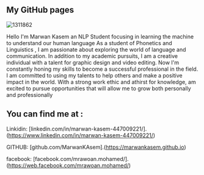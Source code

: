 ## My GitHub pages
![1311862](https://github.com/MarwanKAsem/MarwanKAsem.github.io/assets/157048238/e46e9a65-f9c7-4b47-9d51-a02720d71221)

Hello I'm Marwan Kasem an NLP Student focusing in learning the machine to understand our human language As a student of Phonetics and Linguistics , I am passionate about exploring the world of language and communication. In addition to my academic pursuits, I am a creative individual with a talent for graphic design and video editing. Now I'm constantly honing my skills to become a successful professional in the field. I am committed to using my talents to help others and make a positive impact in the world. With a strong work ethic and athirst for knowledge, am excited to pursue opportunities that will allow me to grow both personally and professionally

## You can find me at :

Linkidin: [linkedin.com/in/marwan-kasem-447009221/].(https://www.linkedin.com/in/marwan-kasem-447009221/)

GITHUB: [github.com/MarwanKAsem].(https://marwankasem.github.io)

facebook: [facebook.com/mrawoan.mohamed/].(https://web.facebook.com/mrawoan.mohamed/)

